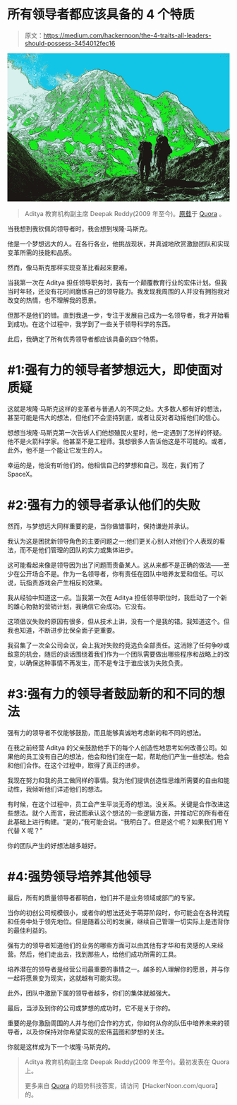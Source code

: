# 所有领导者都应该具备的 4 个特质

> 原文：<https://medium.com/hackernoon/the-4-traits-all-leaders-should-possess-3454012fec16>

![](img/b7c5561ef66f1336d19783630cb0cd17.png)

> Aditya 教育机构副主席 Deepak Reddy(2009 年至今)。[原载](https://www.quora.com/Who-is-the-best-leader-in-the-world-currently/answer/Deepak-Reddy-16)于 [Quora](http://quora.com/?ref=hackernoon) 。

当我想到我钦佩的领导者时，我会想到埃隆·马斯克。

他是一个梦想远大的人。在各行各业，他挑战现状，并真诚地欣赏激励团队和实现变革所需的技能和品质。

然而，像马斯克那样实现变革比看起来要难。

当我第一次在 Aditya 担任领导职务时，我有一个颠覆教育行业的宏伟计划。但我当时年轻，还没有花时间磨练自己的领导能力。我发现我周围的人并没有拥抱我对改变的热情，也不理解我的愿景。

但那不是他们的错。直到我退一步，专注于发展自己成为一名领导者，我才开始看到成功。在这个过程中，我学到了一些关于领导科学的东西。

此后，我确定了所有优秀领导者都应该具备的四个特质。

# **#1:强有力的领导者梦想远大，即使面对质疑**

这就是埃隆·马斯克这样的变革者与普通人的不同之处。大多数人都有好的想法，甚至可能是伟大的想法，但他们不会坚持到底，或者让反对者动摇他们的信心。

想想当埃隆·马斯克第一次告诉人们他想殖民火星时，他一定遇到了怎样的怀疑。他不是火箭科学家。他甚至不是工程师。我想很多人告诉他这是不可能的。或者，此外，他不是一个能让它发生的人。

幸运的是，他没有听他们的。他相信自己的梦想和自己。现在，我们有了 SpaceX。

# **#2:强有力的领导者承认他们的失败**

然而，与梦想远大同样重要的是，当你做错事时，保持谦逊并承认。

我认为这是困扰新领导角色的主要问题之一:他们更关心别人对他们个人表现的看法，而不是他们管理的团队的实力或集体进步。

这可能看起来像是领导因为出了问题而责备某人。这从来都不是正确的做法——至少在公开场合不是。作为一名领导者，你有责任在团队中培养友爱和信任。可以说，玩指责游戏会产生相反的效果。

我从经验中知道这一点。当我第一次在 Aditya 担任领导职位时，我启动了一个新的雄心勃勃的营销计划，我确信它会成功。它没有。

这项倡议失败的原因有很多，但从技术上讲，没有一个是我的错。我知道这个。但我也知道，不断进步比保全面子更重要。

我召集了一次全公司会议，会上我对失败的竞选负全部责任。这消除了任何争吵或敌意的机会，随后的谈话围绕着我们作为一个团队需要做出哪些程序和战略上的改变，以确保这种事情不再发生，而不是专注于谁应该为失败负责。

# **#3:强有力的领导者鼓励新的和不同的想法**

强有力的领导者不仅能够鼓励，而且能够真诚地考虑新的和不同的想法。

在我之前经营 Aditya 的父亲鼓励他手下的每个人创造性地思考如何改善公司。如果他的员工没有自己的想法，他会和他们坐在一起，帮助他们产生一些想法。他会和他们合作。在这个过程中，取得了真正的进步。

我现在努力和我的员工做同样的事情。我为他们提供创造性思维所需要的自由和能动性，我倾听他们详述他们的想法。

有时候，在这个过程中，员工会产生平淡无奇的想法。没关系。关键是合作改进这些想法。就个人而言，我试图承认这个想法的一些逻辑方面，并推动它的所有者在此基础上进行构建。“是的，”我可能会说。“我明白了。但是这个呢？如果我们用 Y 代替 X 呢？”

你的团队产生的好想法越多越好。

# **#4:强势领导培养其他领导**

最后，所有的质量领导者都明白，他们并不是业务领域或部门的专家。

当你的初创公司规模很小，或者你的想法还处于萌芽阶段时，你可能会在各种流程和任务中处于领先地位。但是随着公司的发展，继续自己管理一切实际上是违背你的最佳利益的。

强有力的领导者知道他们的业务的哪些方面可以由其他有才华和有灵感的人来经营。然后，他们走出去，找到那些人，给他们成功所需的工具。

培养潜在的领导者是经营公司最重要的事情之一。越多的人理解你的愿景，并与你一起将愿景变为现实，这就越有可能实现。

此外，团队中激励下属的领导者越多，你们的集体就越强大。

最后，当涉及到你的公司或梦想的成功时，它不是关于你的。

重要的是你激励周围的人并与他们合作的方式，你如何从你的队伍中培养未来的领导者，以及你保持对你希望实现的宏伟蓝图和梦想的关注。

你就是这样成为下一个埃隆·马斯克的。

> Aditya 教育机构副主席 Deepak Reddy(2009 年至今)。最初发表在 Quora 上。
> 
> 更多来自 [Quora](https://medium.com/u/3853f85f7d5e?source=post_page-----3454012fec16--------------------------------) 的趋势科技答案，请访问【HackerNoon.com/quora】的。